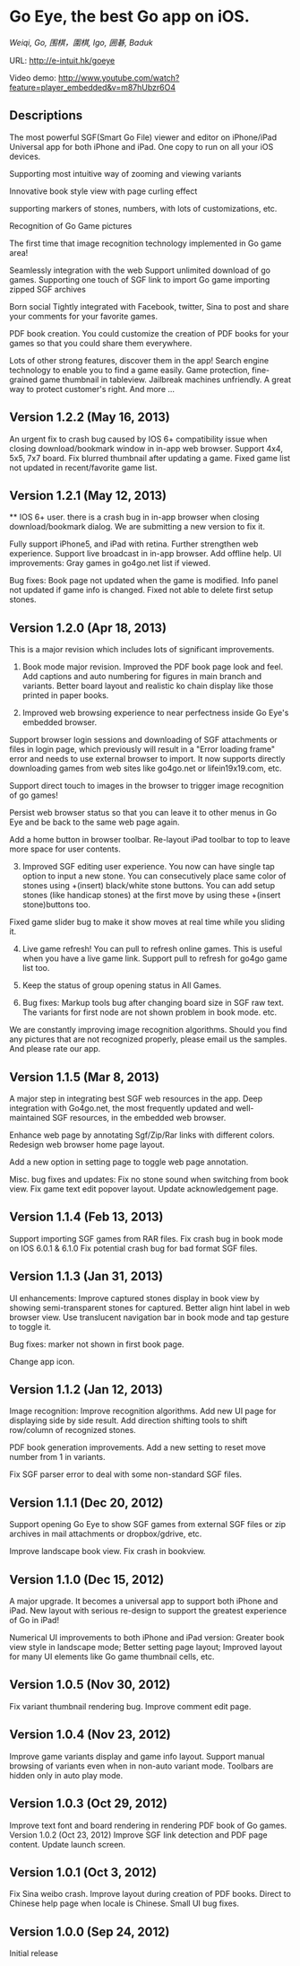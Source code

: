 Go Eye, the best Go app on iOS.
===============================

*Weiqi, Go, 围棋，圍棋, Igo, 囲碁, Baduk*

URL: http://e-intuit.hk/goeye

Video demo: http://www.youtube.com/watch?feature=player_embedded&v=m87hUbzr6O4

Descriptions
------------

The most powerful SGF(Smart Go File) viewer and editor on iPhone/iPad
Universal app for both iPhone and iPad. One copy to run on all your iOS devices.

Supporting most intuitive way of zooming and viewing variants

Innovative book style view with page curling effect

supporting markers of stones, numbers, with lots of customizations, etc.

Recognition of Go Game pictures

The first time that image recognition technology implemented in Go game area!

Seamlessly integration with the web
Support unlimited download of go games.
Supporting one touch of SGF link to import Go game
importing zipped SGF archives

Born social
Tightly integrated with Facebook, twitter, Sina to post and share your comments for your favorite games.

PDF book creation.
You could customize the creation of PDF books for your games so that you could share them everywhere.

Lots of other strong features, discover them in the app!
Search engine technology to enable you to find a game easily.
Game protection, fine-grained game thumbnail in tableview.
Jailbreak machines unfriendly. A great way to protect customer's right.
And more ...

Version 1.2.2 (May 16, 2013)
----------------------------
An urgent fix to crash bug caused by IOS 6+ compatibility issue when closing download/bookmark window in in-app web browser.
Support 4x4, 5x5, 7x7 board. Fix blurred thumbnail after updating a game. Fixed game list not updated in recent/favorite game list.

Version 1.2.1 (May 12, 2013)
----------------------------
** IOS 6+ user. there is a crash bug in in-app browser when closing download/bookmark dialog. We are submitting a new version to fix it.

Fully support iPhone5, and iPad with retina.
Further strengthen web experience. Support live broadcast in in-app browser.
Add offline help.
UI improvements: Gray games in go4go.net list if viewed.

Bug fixes: Book page not updated when the game is modified. Info panel not updated if game info is changed. Fixed not able to delete first setup stones.

Version 1.2.0 (Apr 18, 2013)
----------------------------
This is a major revision which includes lots of significant improvements.

1. Book mode major revision. Improved the PDF book page look and feel. Add captions and auto numbering for figures in main branch and variants. Better board layout and realistic ko chain display like those printed in paper books.

2. Improved web browsing experience to near perfectness inside Go Eye's embedded browser.

Support browser login sessions and downloading of SGF attachments or files in login page, which previously will result in a "Error loading frame" error and needs to use external browser to import. It now supports directly downloading games from web sites like go4go.net or lifein19x19.com, etc.

Support direct touch to images in the browser to trigger image recognition of go games!

Persist web browser status so that you can leave it to other menus in Go Eye and be back to the same web page again.

Add a home button in browser toolbar. Re-layout iPad toolbar to top to leave more space for user contents.

3. Improved SGF editing user experience. You now can have single tap option to input a new stone. You can consecutively place same color of stones using +(insert) black/white stone buttons. You can add setup stones (like handicap stones) at the first move by using these +(insert stone)buttons too.

Fixed game slider bug to make it show moves at real time while you sliding it.

4. Live game refresh! You can pull to refresh online games. This is useful when you have a live game link. Support pull to refresh for go4go game list too.

5. Keep the status of group opening status in All Games.

6. Bug fixes: Markup tools bug after changing board size in SGF raw text. The variants for first node are not shown problem in book mode. etc.

We are constantly improving image recognition algorithms. Should you find any pictures that are not recognized properly, please email us the samples. And please rate our app.

Version 1.1.5 (Mar 8, 2013)
---------------------------
A major step in integrating best SGF web resources in the app. Deep
integration with Go4go.net, the most frequently updated and well-maintained SGF resources, in the embedded web browser.

Enhance web page by annotating Sgf/Zip/Rar links with different colors. Redesign web browser home page layout.

Add a new option in setting page to toggle web page annotation.

Misc. bug fixes and updates: Fix no stone sound when switching from book view. Fix game text edit popover layout. Update acknowledgement page.

Version 1.1.4 (Feb 13, 2013)
----------------------------
Support importing SGF games from RAR files.
Fix crash bug in book mode on IOS 6.0.1 & 6.1.0
Fix potential crash bug for bad format SGF files.

Version 1.1.3 (Jan 31, 2013)
----------------------------
UI enhancements: Improve captured stones display in book view by showing semi-transparent stones for captured. Better align hint label in web browser view. Use translucent navigation bar in book mode and tap gesture to toggle it.

Bug fixes: marker not shown in first book page.

Change app icon.

Version 1.1.2 (Jan 12, 2013)
----------------------------
Image recognition: Improve recognition algorithms. Add new UI page for displaying side by side result. Add direction shifting tools to shift row/column of recognized stones.

PDF book generation improvements. Add a new setting to reset move number from 1 in variants.

Fix SGF parser error to deal with some non-standard SGF files.

Version 1.1.1 (Dec 20, 2012)
----------------------------
Support opening Go Eye to show SGF games from external SGF files or zip archives in mail attachments or dropbox/gdrive, etc.

Improve landscape book view. Fix crash in bookview.


Version 1.1.0 (Dec 15, 2012)
----------------------------
A major upgrade.
It becomes a universal app to support both iPhone and iPad.
New layout with serious re-design to support the greatest experience of Go in iPad!

Numerical UI improvements to both iPhone and iPad version: Greater book view style in landscape mode; Better setting page layout; Improved layout for many UI elements like Go game thumbnail cells, etc.

Version 1.0.5 (Nov 30, 2012)
----------------------------
Fix variant thumbnail rendering bug. Improve comment edit page.

Version 1.0.4 (Nov 23, 2012)
----------------------------
Improve game variants display and game info layout. Support manual browsing of variants even when in non-auto variant mode.
Toolbars are hidden only in auto play mode.


Version 1.0.3 (Oct 29, 2012)
----------------------------
Improve text font and board rendering in rendering PDF book of Go games.
Version 1.0.2 (Oct 23, 2012)
Improve SGF link detection and PDF page content.
Update launch screen.

Version 1.0.1 (Oct 3, 2012)
----------------------------
Fix Sina weibo crash.
Improve layout during creation of PDF books.
Direct to Chinese help page when locale is Chinese.
Small UI bug fixes.

Version 1.0.0 (Sep 24, 2012)
----------------------------
Initial release

